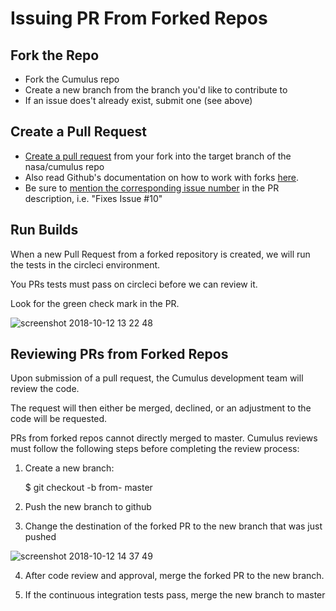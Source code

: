 # Issuing PR From Forked Repos

## Fork the Repo
* Fork the Cumulus repo
* Create a new branch from the branch you'd like to contribute to
* If an issue does't already exist, submit one (see above)

## Create a Pull Request

* [Create a pull request](https://help.github.com/articles/creating-a-pull-request/) from your fork into the target branch of the nasa/cumulus repo
* Also read Github's documentation on how to work with forks [here](https://help.github.com/articles/working-with-forks/).
* Be sure to [mention the corresponding issue number](https://help.github.com/articles/closing-issues-using-keywords/) in the PR description, i.e. "Fixes Issue #10"

## Run Builds

When a new Pull Request from a forked repository is created, we will run the tests in the circleci environment.

You PRs tests must pass on circleci before we can review it.

Look for the green check mark in the PR.

![screenshot 2018-10-12 13 22 48](https://user-images.githubusercontent.com/1933118/46869548-80d31480-ce2c-11e8-81fc-10096e701189.png)

## Reviewing PRs from Forked Repos

Upon submission of a pull request, the Cumulus development team will review the code.

The request will then either be merged, declined, or an adjustment to the code will be requested.

PRs from forked repos cannot directly merged to master. Cumulus reviews must follow the following steps before completing the review process:

1. Create a new branch:

     $ git checkout -b from-<name-of-the-branch> master

2. Push the new branch to github

3. Change the destination of the forked PR to the new branch that was just pushed

![screenshot 2018-10-12 14 37 49](https://user-images.githubusercontent.com/1933118/46869547-80d31480-ce2c-11e8-9d2f-b8e1ea01fdb6.png)

4. After code review and approval, merge the forked PR to the new branch.

5. If the continuous integration tests pass, merge the new branch to master
